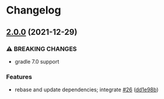 # Changelog


## [2.0.0](https://github.com/muhlba91/gradle-dependency-update-notifier/compare/v1.3.0...v2.0.0) (2021-12-29)


### ⚠ BREAKING CHANGES

* gradle 7.0 support

### Features

* rebase and update dependencies; integrate [#26](https://github.com/muhlba91/gradle-dependency-update-notifier/issues/26) ([dd1e98b](https://github.com/muhlba91/gradle-dependency-update-notifier/commit/dd1e98beeb9acee57cda11ecade2981c2f8b3043))
